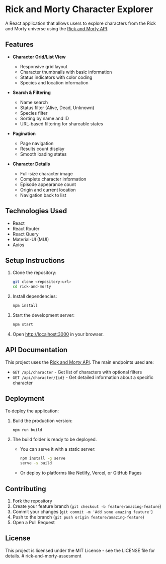 # Rick and Morty Character Explorer

A React application that allows users to explore characters from the Rick and Morty universe using the [Rick and Morty API](https://rickandmortyapi.com/).

## Features

- **Character Grid/List View**
  - Responsive grid layout
  - Character thumbnails with basic information
  - Status indicators with color coding
  - Species and location information

- **Search & Filtering**
  - Name search
  - Status filter (Alive, Dead, Unknown)
  - Species filter
  - Sorting by name and ID
  - URL-based filtering for shareable states

- **Pagination**
  - Page navigation
  - Results count display
  - Smooth loading states

- **Character Details**
  - Full-size character image
  - Complete character information
  - Episode appearance count
  - Origin and current location
  - Navigation back to list

## Technologies Used

- React
- React Router
- React Query
- Material-UI (MUI)
- Axios

## Setup Instructions

1. Clone the repository:
   ```bash
   git clone <repository-url>
   cd rick-and-morty
   ```

2. Install dependencies:
   ```bash
   npm install
   ```

3. Start the development server:
   ```bash
   npm start
   ```

4. Open [http://localhost:3000](http://localhost:3000) in your browser.

## API Documentation

This project uses the [Rick and Morty API](https://rickandmortyapi.com/). The main endpoints used are:

- `GET /api/character` - Get list of characters with optional filters
- `GET /api/character/{id}` - Get detailed information about a specific character

## Deployment

To deploy the application:

1. Build the production version:
   ```bash
   npm run build
   ```

2. The build folder is ready to be deployed.
   - You can serve it with a static server:
     ```bash
     npm install -g serve
     serve -s build
     ```
   - Or deploy to platforms like Netlify, Vercel, or GitHub Pages

## Contributing

1. Fork the repository
2. Create your feature branch (`git checkout -b feature/amazing-feature`)
3. Commit your changes (`git commit -m 'Add some amazing feature'`)
4. Push to the branch (`git push origin feature/amazing-feature`)
5. Open a Pull Request

## License

This project is licensed under the MIT License - see the LICENSE file for details. #   r i c k - a n d - m o r t y - a s s e s m e n t  
 